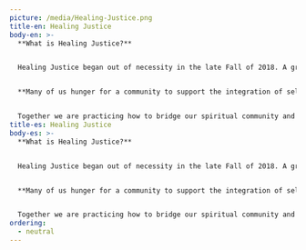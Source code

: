 ```yaml
---
picture: /media/Healing-Justice.png
title-en: Healing Justice
body-en: >-
  **What is Healing Justice?**


  Healing Justice began out of necessity in the late Fall of 2018. A group of young women of color and queer folks (QWOC) who held a shared sense of responsibility to create a program that would address the oppression and trauma they were experiencing in their bodies, minds and spirits from the police, government and other white supremacist institutions. They needed a wellness space that understood that the artificial divisions between our activist and spiritual spaces perpetuated colonialism. For more background information, read here.


  **Many of us hunger for a community to support the integration of self care, inner work, collective care, real commitment to challenging injustice, *and* powerful action.** We need a place to gather together to practice embodiment through movement and meditation. We are searching for dialogue that builds trust, leads us to gain insight together, and to strengthen the capacity for resilience in ourselves. Healing Justice is honoring and nurturing our collective capacities to heal ourselves- while supporting QWOC activists in our community through resource sharing and education.


  Together we are practicing how to bridge our spiritual community and activist community in FCCAN- we are creating Healing Justice, an inter-generational ritual to nourish the body through movement based spiritual practices, cultivate a renewed sense of awe, joy, healing and interconnection for a community of Dreamers, organizers, creatives, community members, and their chosen families. Healing justice has blossomed out of the truth that living systems and structures are learning and changing. In this moment of history, healing justice is a call to engage and learn from small experiments that center [radical dharma](http://radicaldharma.org/), gender justice, nourish critical connections with food justice, decolonize our wellness spaces and build grassroots movements in Fort Collins that center the healing of POC.
title-es: Healing Justice
body-es: >-
  **What is Healing Justice?**


  Healing Justice began out of necessity in the late Fall of 2018. A group of young women of color and queer folks (QWOC) who held a shared sense of responsibility to create a program that would address the oppression and trauma they were experiencing in their bodies, minds and spirits from the police, government and other white supremacist institutions. They needed a wellness space that understood that the artificial divisions between our activist and spiritual spaces perpetuated colonialism. For more background information, read here.


  **Many of us hunger for a community to support the integration of self care, inner work, collective care, real commitment to challenging injustice, *and* powerful action.** We need a place to gather together to practice embodiment through movement and meditation. We are searching for dialogue that builds trust, leads us to gain insight together, and to strengthen the capacity for resilience in ourselves. Healing Justice is honoring and nurturing our collective capacities to heal ourselves- while supporting QWOC activists in our community through resource sharing and education.


  Together we are practicing how to bridge our spiritual community and activist community in FCCAN- we are creating Healing Justice, an inter-generational ritual to nourish the body through movement based spiritual practices, cultivate a renewed sense of awe, joy, healing and interconnection for a community of Dreamers, organizers, creatives, community members, and their chosen families. Healing justice has blossomed out of the truth that living systems and structures are learning and changing. In this moment of history, healing justice is a call to engage and learn from small experiments that center [radical dharma](http://radicaldharma.org/), gender justice, nourish critical connections with food justice, decolonize our wellness spaces and build grassroots movements in Fort Collins that center the healing of POC.
ordering:
  - neutral
---
```

